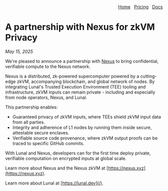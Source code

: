 <div align="right">
  <nav>
    <a href="/">Home</a>&nbsp;&nbsp;
    <a href="/pricing.md">Pricing</a>&nbsp;&nbsp;
    <a href="/docs/README.md">Docs</a>
  </nav>
</div>

# A partnership with Nexus for zkVM Privacy

*May 15, 2025*

We're pleased to announce a partnership with [Nexus](https://nexus.xyz/) to bring confidential, verifiable compute to the Nexus network.

Nexus is a distributed, zk-powered supercomputer powered by a cutting-edge zkVM, accompanying blockchain, and global network of nodes. By integrating Lunal's Trusted Execution Environment (TEE) tooling and infrastructure, zkVM inputs can remain private - including and especially from node operators, Nexus, and Lunal.

This partnership enables:

- Guaranteed privacy of zkVM inputs, where TEEs shield zkVM input data from all parties.
- Integrity and adherence of L1 nodes by running them inside secure, attestable secure enclaves.
- Verifiable source code provenance, where zkVM output proofs can be traced to specific GitHub commits.

With Lunal and Nexus, developers can for the first time deploy private, verifiable computation on encrypted inputs at global scale.

Learn more about Nexus and the Nexus zkVM at [https://nexus.xyz](https://nexus.xyz).

Learn more about Lunal at [https://lunal.dev](/).